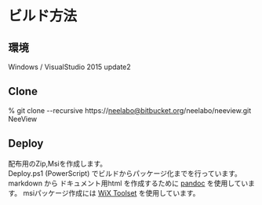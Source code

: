 # ビルド方法

## 環境

Windows / VisualStudio 2015 update2

## Clone

% git clone --recursive https://neelabo@bitbucket.org/neelabo/neeview.git NeeView

## Deploy

配布用のZip,Msiを作成します。  
Deploy.ps1 (PowerScript) でビルドからパッケージ化までを行っています。  
markdown から ドキュメント用html を作成するために [pandoc](http://pandoc.org/) を使用しています。
msiパッケージ作成には [WiX Toolset](http://wixtoolset.org/) を使用しています。
